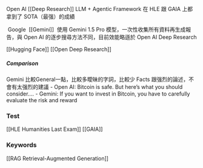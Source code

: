 Open AI
[[Deep Research]]
	LLM + Agentic Framework
	在 HLE 跟 GAIA 上都拿到了 SOTA（最强）的成績

 Google 
 [[Gemini]]
	 使用 Gemini 1.5 Pro 模型，一次性收集所有資料再生成報告，與 Open AI 的逐步搜尋方法不同，目前效能略遜於 Open AI Deep Research

[[Hugging Face]]
[[Open Deep Research]]


##### Comparison
Gemini 比較General一點，比較多曖昧的字詞，比較少 Facts 跟强烈的論述，不會有太强烈的建議
    - Open AI: Bitcoin is safe. But here’s what you should consider….
    - Gemini: If you want to invest in Bitcoin, you have to carefully evaluate the risk and reward


### Test
[[HLE  Humanities Last Exam]]
[[GAIA]]


### Keywords
[[RAG  Retrieval-Augmented Generation]]